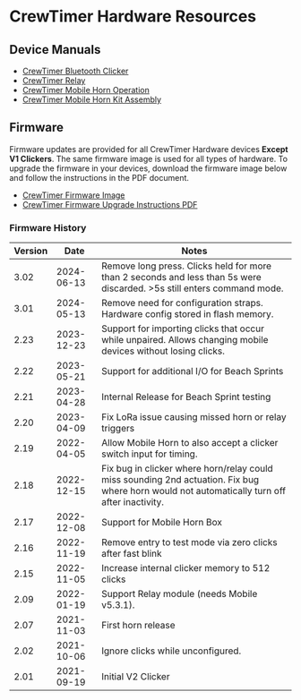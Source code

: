 
# CrewTimer Hardware Resources

## Device Manuals

* [CrewTimer Bluetooth Clicker](https://storage.googleapis.com/resources.crewtimer.com/docs/CrewTimer%20Bluetooth%20Clicker.pdf)
* [CrewTimer Relay](https://storage.googleapis.com/resources.crewtimer.com/docs/CrewTimer%20Relay.pdf)
* [CrewTimer Mobile Horn Operation](https://storage.googleapis.com/resources.crewtimer.com/docs/CrewTimer%20Mobile%20Horn.pdf)
* [CrewTimer Mobile Horn Kit Assembly](https://storage.googleapis.com/resources.crewtimer.com/docs/CrewTimerMobileHornKit.pdf)

## Firmware

Firmware updates are provided for all CrewTimer Hardware devices **Except V1 Clickers**.  The same firmware image is used for all types of hardware.  To upgrade the firmware in your devices, download the firmware image below and follow the instructions in the PDF document.

* [CrewTimer Firmware Image](https://storage.googleapis.com/resources.crewtimer.com/firmware/crewtimer-3.02.uf2)
* [CrewTimer Firmware Upgrade Instructions PDF](../general/FirmwareUpgrade.md)

### Firmware History

| Version | Date       | Notes                                                                                                                                        |
| ------- | ---------- | -------------------------------------------------------------------------------------------------------------------------------------------- |
| 3.02    | 2024-06-13 | Remove long press.  Clicks held for more than 2 seconds and less than 5s were discarded.  >5s still enters command mode.                     |
| 3.01    | 2024-05-13 | Remove need for configuration straps.  Hardware config stored in flash memory.                                                               |
| 2.23    | 2023-12-23 | Support for importing clicks that occur while unpaired.  Allows changing mobile devices without losing clicks.                               |
| 2.22    | 2023-05-21 | Support for additional I/O for Beach Sprints                                                                                                 |
| 2.21    | 2023-04-28 | Internal Release for Beach Sprint testing                                                                                                    |
| 2.20    | 2023-04-09 | Fix LoRa issue causing missed horn or relay triggers                                                                                         |
| 2.19    | 2022-04-05 | Allow Mobile Horn to also accept a clicker switch input for timing.                                                                          |
| 2.18    | 2022-12-15 | Fix bug in clicker where horn/relay could miss sounding 2nd actuation. Fix bug where horn would not automatically turn off after inactivity. |
| 2.17    | 2022-12-08 | Support for Mobile Horn Box                                                                                                                  |
| 2.16    | 2022-11-19 | Remove entry to test mode via zero clicks after fast blink                                                                                   |
| 2.15    | 2022-11-05 | Increase internal clicker memory to 512 clicks                                                                                               |
| 2.09    | 2022-01-19 | Support Relay module (needs Mobile v5.3.1).                                                                                                  |
| 2.07    | 2021-11-03 | First horn release                                                                                                                           |
| 2.02    | 2021-10-06 | Ignore clicks while unconfigured.                                                                                                            |
| 2.01    | 2021-09-19 | Initial V2 Clicker                                                                                                                           |
